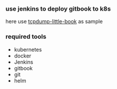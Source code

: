 ### use jenkins to deploy gitbook to k8s

here use [tcpdump-little-book](https://github.com/NanXiao/tcpdump-little-book) as sample

### required tools
- kubernetes
- docker
- Jenkins
- gitbook
- git
- helm
